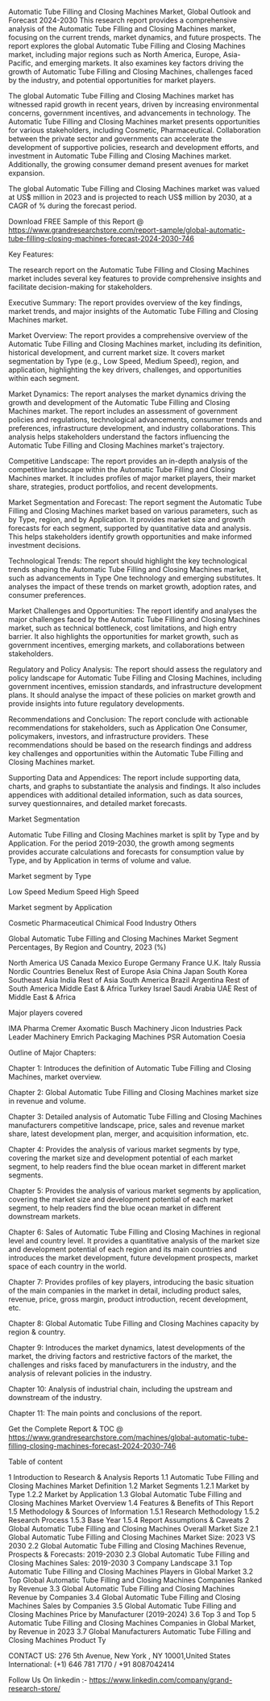 Automatic Tube Filling and Closing Machines Market, Global Outlook and Forecast 2024-2030
This research report provides a comprehensive analysis of the Automatic Tube Filling and Closing Machines market, focusing on the current trends, market dynamics, and future prospects. The report explores the global Automatic Tube Filling and Closing Machines market, including major regions such as North America, Europe, Asia-Pacific, and emerging markets. It also examines key factors driving the growth of Automatic Tube Filling and Closing Machines, challenges faced by the industry, and potential opportunities for market players.

The global Automatic Tube Filling and Closing Machines market has witnessed rapid growth in recent years, driven by increasing environmental concerns, government incentives, and advancements in technology. The Automatic Tube Filling and Closing Machines market presents opportunities for various stakeholders, including Cosmetic, Pharmaceutical. Collaboration between the private sector and governments can accelerate the development of supportive policies, research and development efforts, and investment in Automatic Tube Filling and Closing Machines market. Additionally, the growing consumer demand present avenues for market expansion.

The global Automatic Tube Filling and Closing Machines market was valued at US$ million in 2023 and is projected to reach US$ million by 2030, at a CAGR of % during the forecast period.

Download FREE Sample of this Report @ https://www.grandresearchstore.com/report-sample/global-automatic-tube-filling-closing-machines-forecast-2024-2030-746


Key Features:

The research report on the Automatic Tube Filling and Closing Machines market includes several key features to provide comprehensive insights and facilitate decision-making for stakeholders.

Executive Summary: The report provides overview of the key findings, market trends, and major insights of the Automatic Tube Filling and Closing Machines market.

Market Overview: The report provides a comprehensive overview of the Automatic Tube Filling and Closing Machines market, including its definition, historical development, and current market size. It covers market segmentation by Type (e.g., Low Speed, Medium Speed), region, and application, highlighting the key drivers, challenges, and opportunities within each segment.

Market Dynamics: The report analyses the market dynamics driving the growth and development of the Automatic Tube Filling and Closing Machines market. The report includes an assessment of government policies and regulations, technological advancements, consumer trends and preferences, infrastructure development, and industry collaborations. This analysis helps stakeholders understand the factors influencing the Automatic Tube Filling and Closing Machines market's trajectory.

Competitive Landscape: The report provides an in-depth analysis of the competitive landscape within the Automatic Tube Filling and Closing Machines market. It includes profiles of major market players, their market share, strategies, product portfolios, and recent developments.

Market Segmentation and Forecast: The report segment the Automatic Tube Filling and Closing Machines market based on various parameters, such as by Type, region, and by Application. It provides market size and growth forecasts for each segment, supported by quantitative data and analysis. This helps stakeholders identify growth opportunities and make informed investment decisions.

Technological Trends: The report should highlight the key technological trends shaping the Automatic Tube Filling and Closing Machines market, such as advancements in Type One technology and emerging substitutes. It analyses the impact of these trends on market growth, adoption rates, and consumer preferences.

Market Challenges and Opportunities: The report identify and analyses the major challenges faced by the Automatic Tube Filling and Closing Machines market, such as technical bottleneck, cost limitations, and high entry barrier. It also highlights the opportunities for market growth, such as government incentives, emerging markets, and collaborations between stakeholders.

Regulatory and Policy Analysis: The report should assess the regulatory and policy landscape for Automatic Tube Filling and Closing Machines, including government incentives, emission standards, and infrastructure development plans. It should analyse the impact of these policies on market growth and provide insights into future regulatory developments.

Recommendations and Conclusion: The report conclude with actionable recommendations for stakeholders, such as Application One Consumer, policymakers, investors, and infrastructure providers. These recommendations should be based on the research findings and address key challenges and opportunities within the Automatic Tube Filling and Closing Machines market.

Supporting Data and Appendices: The report include supporting data, charts, and graphs to substantiate the analysis and findings. It also includes appendices with additional detailed information, such as data sources, survey questionnaires, and detailed market forecasts.

Market Segmentation

Automatic Tube Filling and Closing Machines market is split by Type and by Application. For the period 2019-2030, the growth among segments provides accurate calculations and forecasts for consumption value by Type, and by Application in terms of volume and value.



Market segment by Type



Low Speed
Medium Speed
High Speed


Market segment by Application



Cosmetic
Pharmaceutical
Chimical
Food Industry
Others


Global Automatic Tube Filling and Closing Machines Market Segment Percentages, By Region and Country, 2023 (%)



North America
US
Canada
Mexico
Europe
Germany
France
U.K.
Italy
Russia
Nordic Countries
Benelux
Rest of Europe
Asia
China
Japan
South Korea
Southeast Asia
India
Rest of Asia
South America
Brazil
Argentina
Rest of South America
Middle East & Africa
Turkey
Israel
Saudi Arabia
UAE
Rest of Middle East & Africa


Major players covered



IMA Pharma
Cremer
Axomatic
Busch Machinery
Jicon Industries
Pack Leader Machinery
Emrich Packaging Machines
PSR Automation
Coesia


Outline of Major Chapters:

Chapter 1: Introduces the definition of Automatic Tube Filling and Closing Machines, market overview.

Chapter 2: Global Automatic Tube Filling and Closing Machines market size in revenue and volume.

Chapter 3: Detailed analysis of Automatic Tube Filling and Closing Machines manufacturers competitive landscape, price, sales and revenue market share, latest development plan, merger, and acquisition information, etc.

Chapter 4: Provides the analysis of various market segments by type, covering the market size and development potential of each market segment, to help readers find the blue ocean market in different market segments.

Chapter 5: Provides the analysis of various market segments by application, covering the market size and development potential of each market segment, to help readers find the blue ocean market in different downstream markets.

Chapter 6: Sales of Automatic Tube Filling and Closing Machines in regional level and country level. It provides a quantitative analysis of the market size and development potential of each region and its main countries and introduces the market development, future development prospects, market space of each country in the world.

Chapter 7: Provides profiles of key players, introducing the basic situation of the main companies in the market in detail, including product sales, revenue, price, gross margin, product introduction, recent development, etc.

Chapter 8: Global Automatic Tube Filling and Closing Machines capacity by region & country.

Chapter 9: Introduces the market dynamics, latest developments of the market, the driving factors and restrictive factors of the market, the challenges and risks faced by manufacturers in the industry, and the analysis of relevant policies in the industry.

Chapter 10: Analysis of industrial chain, including the upstream and downstream of the industry.

Chapter 11: The main points and conclusions of the report.

Get the Complete Report & TOC @ https://www.grandresearchstore.com/machines/global-automatic-tube-filling-closing-machines-forecast-2024-2030-746

Table of content

1 Introduction to Research & Analysis Reports
1.1 Automatic Tube Filling and Closing Machines Market Definition
1.2 Market Segments
1.2.1 Market by Type
1.2.2 Market by Application
1.3 Global Automatic Tube Filling and Closing Machines Market Overview
1.4 Features & Benefits of This Report
1.5 Methodology & Sources of Information
1.5.1 Research Methodology
1.5.2 Research Process
1.5.3 Base Year
1.5.4 Report Assumptions & Caveats
2 Global Automatic Tube Filling and Closing Machines Overall Market Size
2.1 Global Automatic Tube Filling and Closing Machines Market Size: 2023 VS 2030
2.2 Global Automatic Tube Filling and Closing Machines Revenue, Prospects & Forecasts: 2019-2030
2.3 Global Automatic Tube Filling and Closing Machines Sales: 2019-2030
3 Company Landscape
3.1 Top Automatic Tube Filling and Closing Machines Players in Global Market
3.2 Top Global Automatic Tube Filling and Closing Machines Companies Ranked by Revenue
3.3 Global Automatic Tube Filling and Closing Machines Revenue by Companies
3.4 Global Automatic Tube Filling and Closing Machines Sales by Companies
3.5 Global Automatic Tube Filling and Closing Machines Price by Manufacturer (2019-2024)
3.6 Top 3 and Top 5 Automatic Tube Filling and Closing Machines Companies in Global Market, by Revenue in 2023
3.7 Global Manufacturers Automatic Tube Filling and Closing Machines Product Ty

CONTACT US:
276 5th Avenue, New York , NY 10001,United States
International: (+1) 646 781 7170 / +91 8087042414

Follow Us On linkedin :- https://www.linkedin.com/company/grand-research-store/

